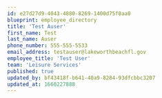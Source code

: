 ```yaml
---
id: e27d27d9-4043-4880-8269-1400d75f0aa0
blueprint: employee_directory
title: 'Test Auser'
first_name: Test
last_name: Auser
phone_number: 555-555-5533
email_address: testauser@lakeworthbeachfl.gov
employee_title: 'Test User'
team: 'Leisure Services'
published: true
updated_by: bf43418f-b641-40a9-8284-93dfcbbc3207
updated_at: 1660227888
---
```

